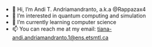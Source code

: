 - 👋 Hi, I’m Andi T. Andriamandranto, a.k.a @Rappazax4
- 👀 I’m interested in quantum computing and simulation
- 🌱 I’m currently learning computer science 
- 📫 You can reach me at my email: tiana-andi.andriamandranto.1@ens.etsmtl.ca

